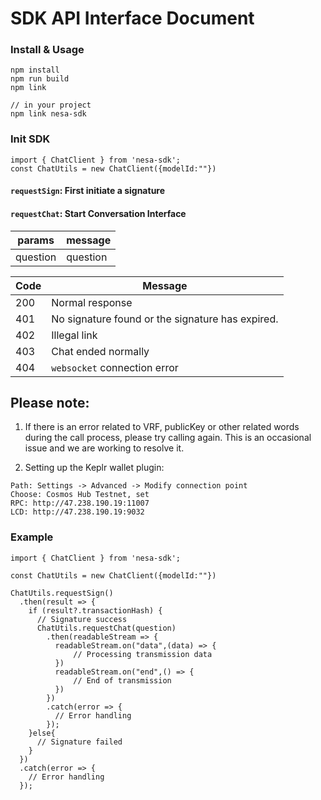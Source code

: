 # SDK API Interface Document

### Install & Usage

```
npm install
npm run build
npm link
```

```
// in your project
npm link nesa-sdk
```

### Init SDK

```
import { ChatClient } from 'nesa-sdk';
const ChatUtils = new ChatClient({modelId:""})
```

#### `requestSign`: First initiate a signature

#### `requestChat`: Start Conversation Interface

| params   | message  |
| -------- | -------- |
| question | question |

| Code | Message                                          |
| ---- | ------------------------------------------------ |
| 200  | Normal response                                  |
| 401  | No signature found or the signature has expired. |
| 402  | Illegal link                                     |
| 403  | Chat ended normally                              |
| 404  | `websocket` connection error                     |

## Please note:

1. If there is an error related to VRF, publicKey or other related words during the call process, please try calling again. This is an occasional issue and we are working to resolve it.

2. Setting up the Keplr wallet plugin:

```
Path: Settings -> Advanced -> Modify connection point
Choose: Cosmos Hub Testnet, set
RPC: http://47.238.190.19:11007
LCD: http://47.238.190.19:9032

```

### Example

```
import { ChatClient } from 'nesa-sdk';

const ChatUtils = new ChatClient({modelId:""})

ChatUtils.requestSign()
  .then(result => {
    if (result?.transactionHash) {
      // Signature success
      ChatUtils.requestChat(question)
        .then(readableStream => {
          readableStream.on("data",(data) => {
              // Processing transmission data
          })
          readableStream.on("end",() => {
              // End of transmission
          })
        })
        .catch(error => {
          // Error handling
        });
    }else{
      // Signature failed
    }
  })
  .catch(error => {
    // Error handling
  });

```
